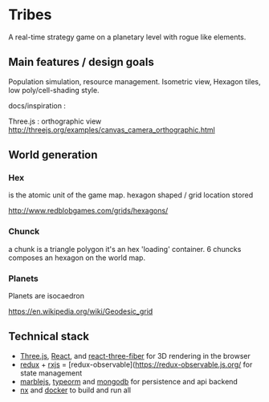 # Tribes

A real-time strategy game on a planetary level with rogue like elements.

## Main features / design goals

Population simulation, resource management.
Isometric view, Hexagon tiles, low poly/cell-shading style.

docs/inspiration :

Three.js : orthographic view http://threejs.org/examples/canvas_camera_orthographic.html

## World generation

### Hex 

is the atomic unit of the game map.
hexagon shaped / grid location stored

http://www.redblobgames.com/grids/hexagons/ 

### Chunck
a chunk is a triangle polygon
it's an hex 'loading' container.
6 chuncks composes an hexagon on the world map.

### Planets 
Planets are isocaedron

https://en.wikipedia.org/wiki/Geodesic_grid 

## Technical stack

* [Three.js](http://threejs.org/), [React](https://reactjs.org/), and [react-three-fiber](https://github.com/pmndrs/react-three-fiber#react-three-fiber) for 3D rendering in the browser
* [redux](https://redux.js.org/) + [rxjs](https://github.com/ReactiveX/rxjs) = [redux-observable](https://redux-observable.js.org/ for state management
* [marblejs](https://docs.marblejs.com/), [typeorm]() and [mongodb]() for persistence and api backend
* [nx](https://nx.dev/) and [docker]() to build and run all